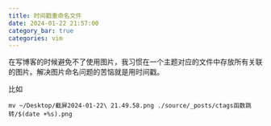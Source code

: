 ```yaml
---
title: 时间戳重命名文件
date: 2024-01-22 21:57:00
category_bar: true
categories: vim
---
```


在写博客的时候避免不了使用图片，我习惯在一个主题对应的文件中存放所有关联的图片。解决图片命名问题的苦恼就是用时间戳。

比如

```shell
mv ~/Desktop/截屏2024-01-22\ 21.49.58.png ./source/_posts/ctags函数跳转/$(date +%s).png
```